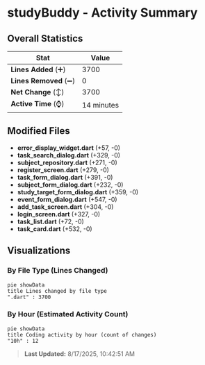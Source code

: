 # studyBuddy - Activity Summary 

## Overall Statistics

| Stat                   | Value                                                             |
| ---------------------- | ----------------------------------------------------------------- |
| **Lines Added** (➕)   | 3700                                          |
| **Lines Removed** (➖) | 0                                        |
| **Net Change** (↕)    | 3700                |
| **Active Time** (⌚)   | 14 minutes |


## Modified Files
- **error_display_widget.dart** (+57, -0)
- **task_search_dialog.dart** (+329, -0)
- **subject_repository.dart** (+271, -0)
- **register_screen.dart** (+279, -0)
- **task_form_dialog.dart** (+391, -0)
- **subject_form_dialog.dart** (+232, -0)
- **study_target_form_dialog.dart** (+359, -0)
- **event_form_dialog.dart** (+547, -0)
- **add_task_screen.dart** (+304, -0)
- **login_screen.dart** (+327, -0)
- **task_list.dart** (+72, -0)
- **task_card.dart** (+532, -0)

## Visualizations

### By File Type (Lines Changed)

```mermaid
pie showData
title Lines changed by file type
".dart" : 3700
```

### By Hour (Estimated Activity Count)

```mermaid
pie showData
title Coding activity by hour (count of changes)
"10h" : 12
```


> **Last Updated:** 8/17/2025, 10:42:51 AM